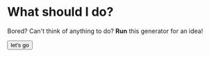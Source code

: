 # What should I do?
Bored?
Can't think of anything to do? 
**Run** this generator for an idea!

<html>
  
<button onclick="myTask('/whattodo.txt')">let's go</button>

<script>
  
function myTask(file) {

 var rawFile = new XMLHttpRequest();
    rawFile.open("GET", file, false);
    rawFile.onreadystatechange = function ()
    {
        if(rawFile.readyState === 4)
        {
            if(rawFile.status === 200 || rawFile.status == 0)
            {
                var allText = rawFile.responseText;
                var text = allText.split("\n");
                alert(text[0] + "is there an alert"?);
            }
        }
    }
    rawFile.send(null);
//var text = file.toString();
//text = text.split("\n");
//alert(text[0]);
}
</script>
    
</html>
  

